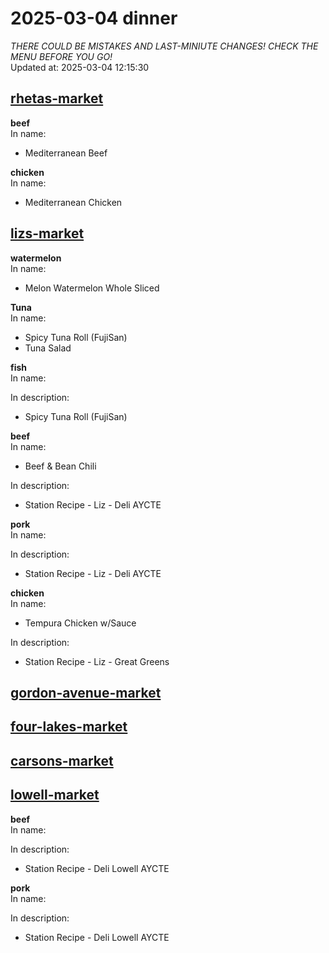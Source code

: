 # 2025-03-04 dinner  
*THERE COULD BE MISTAKES AND LAST-MINIUTE CHANGES! CHECK THE MENU BEFORE YOU GO!*  
Updated at: 2025-03-04 12:15:30  
## [rhetas-market](https://wisc-housingdining.nutrislice.com/menu/rhetas-market/dinner/2025-03-04)  
**beef**  
In name:   
 - Mediterranean Beef  
  
**chicken**  
In name:   
 - Mediterranean Chicken  
  
## [lizs-market](https://wisc-housingdining.nutrislice.com/menu/lizs-market/dinner/2025-03-04)  
**watermelon**  
In name:   
 - Melon Watermelon Whole Sliced  
  
**Tuna**  
In name:   
 - Spicy Tuna Roll (FujiSan)  
 - Tuna Salad  
  
**fish**  
In name:   
  
In description:   
 - Spicy Tuna Roll (FujiSan)  
  
**beef**  
In name:   
 - Beef & Bean Chili  
  
In description:   
 - Station Recipe - Liz - Deli  AYCTE  
  
**pork**  
In name:   
  
In description:   
 - Station Recipe - Liz - Deli  AYCTE  
  
**chicken**  
In name:   
 - Tempura Chicken w/Sauce  
  
In description:   
 - Station Recipe - Liz - Great Greens  
  
## [gordon-avenue-market](https://wisc-housingdining.nutrislice.com/menu/gordon-avenue-market/dinner/2025-03-04)  
## [four-lakes-market](https://wisc-housingdining.nutrislice.com/menu/four-lakes-market/dinner/2025-03-04)  
## [carsons-market](https://wisc-housingdining.nutrislice.com/menu/carsons-market/dinner/2025-03-04)  
## [lowell-market](https://wisc-housingdining.nutrislice.com/menu/lowell-market/dinner/2025-03-04)  
**beef**  
In name:   
  
In description:   
 - Station Recipe - Deli Lowell AYCTE  
  
**pork**  
In name:   
  
In description:   
 - Station Recipe - Deli Lowell AYCTE  
  
  
